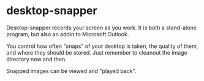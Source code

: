 # desktop-snapper

Desktop-snapper records your screen as you work. It is both a stand-alone program, but also an addin to 
Microsoft Outlook.

You control how often "snaps" of your desktop is taken, the quality of them, and where they
should be stored. Just remember to cleanout the image directory now and then.

Snapped images can be viewed and "played back".
